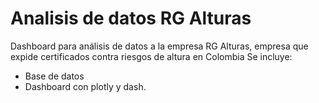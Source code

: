 # Analisis de datos RG Alturas
Dashboard para análisis de datos a la empresa RG Alturas, empresa que expide certificados contra riesgos de altura en Colombia
Se incluye:
- Base de datos
- Dashboard con plotly y dash.
